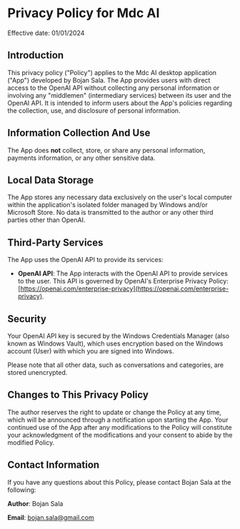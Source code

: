 # Privacy Policy for Mdc AI

Effective date: 01/01/2024

## Introduction

This privacy policy ("Policy") applies to the Mdc AI desktop application ("App") developed by Bojan Sala. The App provides users with direct access to the OpenAI API without collecting any personal information or involving any "middlemen" (intermediary services) between its user and the OpenAI API. It is intended to inform users about the App's policies regarding the collection, use, and disclosure of personal information.

## Information Collection And Use

The App does **not** collect, store, or share any personal information, payments information, or any other sensitive data.

## Local Data Storage

The App stores any necessary data exclusively on the user's local computer within the application's isolated folder managed by Windows and/or Microsoft Store. No data is transmitted to the author or any other third parties other than OpenAI.

## Third-Party Services

The App uses the OpenAI API to provide its services:

- **OpenAI API**: The App interacts with the OpenAI API to provide services to the user. This API is governed by OpenAI's Enterprise Privacy Policy: [https://openai.com/enterprise-privacy](https://openai.com/enterprise-privacy).

## Security

Your OpenAI API key is secured by the Windows Credentials Manager (also known as Windows Vault), which uses encryption based on the Windows account (User) with which you are signed into Windows.

Please note that all other data, such as conversations and categories, are stored unencrypted.

## Changes to This Privacy Policy

The author reserves the right to update or change the Policy at any time, which will be announced through a notification upon starting the App. Your continued use of the App after any modifications to the Policy will constitute your acknowledgment of the modifications and your consent to abide by the modified Policy.

## Contact Information

If you have any questions about this Policy, please contact Bojan Sala at the following:

**Author**: Bojan Sala

**Email**: bojan.sala@gmail.com
